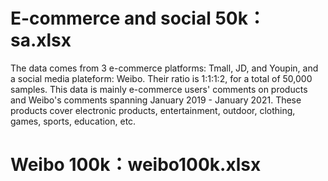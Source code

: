 
# E-commerce and social 50k：sa.xlsx
The data comes from 3 e-commerce platforms: Tmall, JD, and Youpin, and a social media plateform: Weibo. Their ratio is 1:1:1:2, for a total of 50,000 samples. This data is mainly e-commerce users' comments on products and Weibo's comments spanning January 2019 - January 2021. These products cover electronic products, entertainment, outdoor, clothing, games, sports, education, etc. 

# Weibo 100k：weibo100k.xlsx
